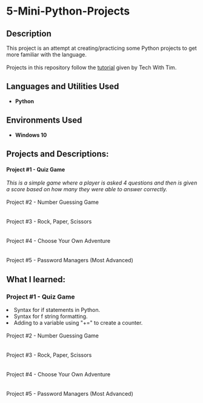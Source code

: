 <h1>5-Mini-Python-Projects</h1>

<h2>Description</h2>
This project is an attempt at creating/practicing some Python projects to get more familiar with the language.
<br><br/>
Projects in this repository follow the <a href="https://www.youtube.com/watch?v=DLn3jOsNRVE&ab_channel=TechWithTim">tutorial</a> given by Tech With Tim.


<h2>Languages and Utilities Used</h2>

- <b>Python</b> 

<h2>Environments Used </h2>

- <b>Windows 10</b> 

<h2>Projects and Descriptions:</h2>

<p align="left">
<h4>Project #1 - Quiz Game</h4>
<i>This is a simple game where a player is asked 4 questions and then is given a score based on how many they were able to answer correctly.</i>
<br /><br />
Project #2 - Number Guessing Game<br/>
<br />
<br />
Project #3 - Rock, Paper, Scissors<br/>
<br />
<br />
Project #4 - Choose Your Own Adventure <br/>
<br />
<br />
Project #5 - Password Managers (Most Advanced) <br/>


<h2>What I learned:</h2>
<h3>Project #1 - Quiz Game</h3>
<li>Syntax for if statements in Python.</li>
<li>Syntax for f string formatting.</li>
<li>Adding to a variable using "+=" to create a counter.</li>
<br />
Project #2 - Number Guessing Game<br/>
<br />
<br />
Project #3 - Rock, Paper, Scissors<br/>
<br />
<br />
Project #4 - Choose Your Own Adventure <br/>
<br />
<br />
Project #5 - Password Managers (Most Advanced) <br/>

<!--
 ```diff
- text in red
+ text in green
! text in orange
# text in gray
@@ text in purple (and bold)@@
```
--!>

